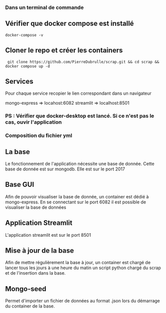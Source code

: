 ### Dans un terminal de commande

## Vérifier que docker compose est installé

<pre><code>docker-compose -v</code></pre>

## Cloner le repo et créer les containers

<pre><code> git clone https://github.com/PierreDubrulle/scrap.git && cd scrap && docker compose up -d</code></pre>

## Services
<p>Pour chaque service recopier le lien correspondant dans un navigateur</p>
<p>mongo-express => locahost:6082
   streamlit => localhost:8501</p>
   
   
### PS : Vérifier que docker-desktop est lancé. Si ce n'est pas le cas, ouvir l'application


### Composition du fichier yml

## La base
<p> Le fonctionnement de l'application nécessite une base de donnée. Cette base de donnée est sur mongodb. Elle est sur le port 2017</p>

## Base GUI
<p> Afin de pouvoir visualiser la base de donnée, un container est dédié à mongo-express. En se connectant sur le port 6082 il est possible de visualiser la base de données</p>

## Application Streamlit
<p> L'application streamlit est sur le port 8501</p>

## Mise à jour de la base
<p>Afin de mettre régulièrement la base à jour, un container est chargé de lancer tous les jours à une heure du matin un script python chargé du scrap et de l'insertion dans la base.</p>

## Mongo-seed
<p>Permet d'importer un fichier de données au format .json lors du démarrage du container de la base.
